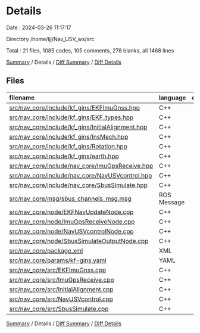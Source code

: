 # Details

Date : 2024-03-26 11:17:17

Directory /home/ljj/Nav_USV_ws/src

Total : 21 files,  1085 codes, 105 comments, 278 blanks, all 1468 lines

[Summary](results.md) / Details / [Diff Summary](diff.md) / [Diff Details](diff-details.md)

## Files
| filename | language | code | comment | blank | total |
| :--- | :--- | ---: | ---: | ---: | ---: |
| [src/nav_core/include/kf_gins/EKFImuGnss.hpp](/src/nav_core/include/kf_gins/EKFImuGnss.hpp) | C++ | 61 | 0 | 13 | 74 |
| [src/nav_core/include/kf_gins/EKF_types.hpp](/src/nav_core/include/kf_gins/EKF_types.hpp) | C++ | 67 | 0 | 20 | 87 |
| [src/nav_core/include/kf_gins/InitialAlignment.hpp](/src/nav_core/include/kf_gins/InitialAlignment.hpp) | C++ | 0 | 0 | 1 | 1 |
| [src/nav_core/include/kf_gins/InsMech.hpp](/src/nav_core/include/kf_gins/InsMech.hpp) | C++ | 45 | 0 | 13 | 58 |
| [src/nav_core/include/kf_gins/Rotation.hpp](/src/nav_core/include/kf_gins/Rotation.hpp) | C++ | 78 | 3 | 19 | 100 |
| [src/nav_core/include/kf_gins/earth.hpp](/src/nav_core/include/kf_gins/earth.hpp) | C++ | 108 | 10 | 34 | 152 |
| [src/nav_core/include/nav_core/ImuGpsReceive.hpp](/src/nav_core/include/nav_core/ImuGpsReceive.hpp) | C++ | 39 | 0 | 10 | 49 |
| [src/nav_core/include/nav_core/NavUSVcontrol.hpp](/src/nav_core/include/nav_core/NavUSVcontrol.hpp) | C++ | 14 | 0 | 5 | 19 |
| [src/nav_core/include/nav_core/SbusSimulate.hpp](/src/nav_core/include/nav_core/SbusSimulate.hpp) | C++ | 45 | 0 | 8 | 53 |
| [src/nav_core/msg/sbus_channels_msg.msg](/src/nav_core/msg/sbus_channels_msg.msg) | ROS Message | 2 | 0 | 0 | 2 |
| [src/nav_core/node/EKFNavUpdateNode.cpp](/src/nav_core/node/EKFNavUpdateNode.cpp) | C++ | 81 | 14 | 17 | 112 |
| [src/nav_core/node/ImuGpsReceiveNode.cpp](/src/nav_core/node/ImuGpsReceiveNode.cpp) | C++ | 7 | 0 | 1 | 8 |
| [src/nav_core/node/NavUSVcontrolNode.cpp](/src/nav_core/node/NavUSVcontrolNode.cpp) | C++ | 7 | 0 | 1 | 8 |
| [src/nav_core/node/SbusSimulateOutputNode.cpp](/src/nav_core/node/SbusSimulateOutputNode.cpp) | C++ | 8 | 0 | 2 | 10 |
| [src/nav_core/package.xml](/src/nav_core/package.xml) | XML | 25 | 0 | 3 | 28 |
| [src/nav_core/params/kf-gins.yaml](/src/nav_core/params/kf-gins.yaml) | YAML | 21 | 0 | 7 | 28 |
| [src/nav_core/src/EKFImuGnss.cpp](/src/nav_core/src/EKFImuGnss.cpp) | C++ | 216 | 4 | 84 | 304 |
| [src/nav_core/src/ImuGpsReceive.cpp](/src/nav_core/src/ImuGpsReceive.cpp) | C++ | 181 | 46 | 23 | 250 |
| [src/nav_core/src/InitialAlignment.cpp](/src/nav_core/src/InitialAlignment.cpp) | C++ | 0 | 0 | 1 | 1 |
| [src/nav_core/src/NavUSVcontrol.cpp](/src/nav_core/src/NavUSVcontrol.cpp) | C++ | 16 | 0 | 5 | 21 |
| [src/nav_core/src/SbusSimulate.cpp](/src/nav_core/src/SbusSimulate.cpp) | C++ | 64 | 28 | 11 | 103 |

[Summary](results.md) / Details / [Diff Summary](diff.md) / [Diff Details](diff-details.md)